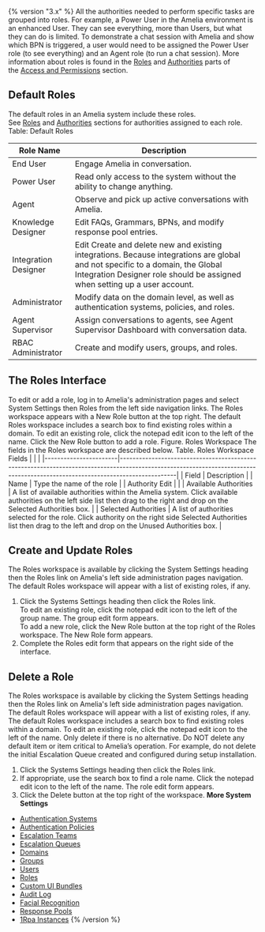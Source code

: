 {% version "3.x" %}
All the authorities needed to perform specific tasks are grouped into roles. For example, a Power User in the Amelia environment is an enhanced User. They can see everything, more than Users, but what they can do is limited. To demonstrate a chat session with Amelia and show which BPN is triggered, a user would need to be assigned the Power User role (to see everything) and an Agent role (to run a chat session).
More information about roles is found in the [R](https://docs.ipsoft.com/display/AmeliaDocsV3/Access+and+Permissions#AccessandPermissions-UserGroupDefs)[oles](https://docs.ipsoft.com/display/AmeliaDocsV3/Access+and+Permissions#AccessandPermissions-RoleDefs) and [Authorities](https://docs.ipsoft.com/display/AmeliaDocsV3/Access+and+Permissions#AccessandPermissions-AuthorityDefs) parts of the [Access and Permissions](https://docs.ipsoft.com/display/AmeliaDocsV3/Access+and+Permissions) section.
## Default Roles
The default roles in an Amelia system include these roles. See [R](https://docs.ipsoft.com/display/AmeliaDocsV3/Access+and+Permissions#AccessandPermissions-UserGroupDefs)[oles](https://docs.ipsoft.com/display/AmeliaDocsV3/Access+and+Permissions#AccessandPermissions-RoleDefs) and [Authorities](https://docs.ipsoft.com/display/AmeliaDocsV3/Access+and+Permissions#AccessandPermissions-AuthorityDefs) sections for authorities assigned to each role.
Table: Default Roles

| Role Name | Description |
| ----|----|
| End User | Engage Amelia in conversation. |
| Power User | Read only access to the system without the ability to change anything. |
| Agent | Observe and pick up active conversations with Amelia. |
| Knowledge Designer | Edit FAQs, Grammars, BPNs, and modify response pool entries. |
| Integration Designer | Edit Create and delete new and existing integrations. Because integrations are global and not specific to a domain, the Global Integration Designer role should be assigned when setting up a user account. |
| Administrator | Modify data on the domain level, as well as authentication systems, policies, and roles. |
| Agent Supervisor | Assign conversations to agents, see Agent Supervisor Dashboard with conversation data. |
| RBAC Administrator | Create and modify users, groups, and roles. |

## The Roles Interface
To edit or add a role, log in to Amelia's administration pages and select System Settings then Roles from the left side navigation links. The Roles workspace appears with a New Role button at the top right.
The default Roles workspace includes a search box to find existing roles within a domain. To edit an existing role, click the notepad edit icon to the left of the name. Click the New Role button to add a role.
Figure. Roles Workspace
The fields in the Roles workspace are described below.
Table. Roles Workspace Fields
|                       |                                                                                                                                                                              |
|-----------------------|------------------------------------------------------------------------------------------------------------------------------------------------------------------------------|
| Field                 | Description                                                                                                                                                                  |
| Name                  | Type the name of the role                                                                                                                                                    |
| Authority Edit        |                                                                                                                                                                              |
| Available Authorities | A list of available authorities within the Amelia system. Click available authorities on the left side list then drag to the right and drop on the Selected Authorities box. |
| Selected Authorities  | A list of authorities selected for the role. Click authority on the right side Selected Authorities list then drag to the left and drop on the Unused Authorities box.       |
## Create and Update Roles
The Roles workspace is available by clicking the System Settings heading then the Roles link on Amelia's left side administration pages navigation. The default Roles workspace will appear with a list of existing roles, if any.
1.  Click the Systems Settings heading then click the Roles link.  
    To edit an existing role, click the notepad edit icon to the left of the group name. The group edit form appears.  
    To add a new role, click the New Role button at the top right of the Roles workspace. The New Role form appears.
2.  Complete the Roles edit form that appears on the right side of the interface.
## Delete a Role
The Roles workspace is available by clicking the System Settings heading then the Roles link on Amelia's left side administration pages navigation. The default Roles workspace will appear with a list of existing roles, if any.
The default Roles workspace includes a search box to find existing roles within a domain. To edit an existing role, click the notepad edit icon to the left of the name.
Only delete if there is no alternative. Do NOT delete any default item or item critical to Amelia’s operation. For example, do not delete the initial Escalation Queue created and configured during setup installation.
1.  Click the Systems Settings heading then click the Roles link.
2.  If appropriate, use the search box to find a role name. Click the notepad edit icon to the left of the name. The role edit form appears.
3.  Click the Delete button at the top right of the workspace.
**More System Settings**
-   [Authentication Systems](Authentication%20Systems)
-   [Authentication Policies](Authentication%20Policies)
-   [Escalation Teams](Escalation%20Teams)
-   [Escalation Queues](Escalation%20Queues)
-   [Domains](Domains)
-   [Groups](Groups)
-   [Users](Users)
-   [Roles](Roles)
-   [Custom UI Bundles](Custom%20UI%20Bundles)
-   [Audit Log](Audit%20Log)
-   [Facial Recognition](Facial%20Recognition)
-   [Response Pools](Response%20Pools)
-   [1Rpa Instances](1Rpa%20Instances)
{% /version %}
